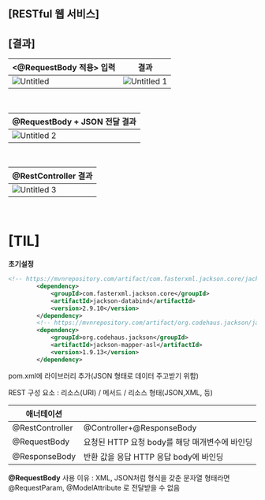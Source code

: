 ## [RESTful 웹 서비스]

## [결과]

| <@RequestBody 적용> 입력 |   결과 |
| --- | --- |
|![Untitled](https://github.com/jyeeeh/chunjae_it_edu/assets/145963612/d75d280e-bc2f-4a05-894d-1a1d54f25aac) |![Untitled 1](https://github.com/jyeeeh/chunjae_it_edu/assets/145963612/1c69ad54-e79c-45e3-8f45-5ce6f682eaa8)|

<br>


| @RequestBody + JSON 전달 결과 |
| --- |
|![Untitled 2](https://github.com/jyeeeh/chunjae_it_edu/assets/145963612/f00aae16-762d-42fd-99c6-267bfb0e5481)|
<br>

| @RestController 결과 |
| --- |
|![Untitled 3](https://github.com/jyeeeh/chunjae_it_edu/assets/145963612/b2e4bd43-caf2-4dce-8622-77503533b6ad)|
<br>

# [TIL]

**초기설정**

```xml
<!-- https://mvnrepository.com/artifact/com.fasterxml.jackson.core/jackson-databind -->
		<dependency>
			<groupId>com.fasterxml.jackson.core</groupId>
			<artifactId>jackson-databind</artifactId>
			<version>2.9.10</version>
		</dependency>
		<!-- https://mvnrepository.com/artifact/org.codehaus.jackson/jackson-mapper-asl -->
		<dependency>
			<groupId>org.codehaus.jackson</groupId>
			<artifactId>jackson-mapper-asl</artifactId>
			<version>1.9.13</version>
		</dependency>
```

pom.xml에 라이브러리 추가(JSON 형태로 데이터 주고받기 위함)

REST 구성 요소 : 리소스(URI) / 메서드 / 리소스 형태(JSON,XML, 등)

| 애너테이션 |  |
| --- | --- |
| @RestController | @Controller+@ResponseBody |
| @RequestBody | 요청된 HTTP 요청 body를 해당 매개변수에 바인딩 |
| @ResponseBody | 반환 값을 응답 HTTP 응답 body에 바인딩 |

**@RequestBody** 사용 이유 : XML, JSON처럼 형식을 갖춘 문자열 형태라면 @RequestParam, @ModelAttribute 로 전달받을 수 없음

